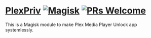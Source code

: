 # [PlexPriv](https://github.com/FayzB/PlexPriv.git) [![Magisk](https://img.shields.io/badge/Magisk-14%2B-00B39B.svg?style=flat-square)](https://forum.xda-developers.com/apps/magisk/official-magisk-v7-universal-systemless-t3473445) [![PRs Welcome](https://img.shields.io/badge/PRs-welcome-brightgreen.svg?style=flat-square)](http://makeapullrequest.com)
This is a Magisk module to make Plex Media Player Unlock app systemlessly.



